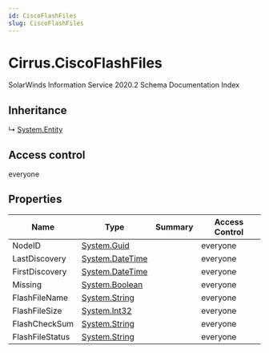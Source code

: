 ```yaml
---
id: CiscoFlashFiles
slug: CiscoFlashFiles
---
```


# Cirrus.CiscoFlashFiles

SolarWinds Information Service 2020.2 Schema Documentation Index

## Inheritance

↳ [System.Entity](./../System/Entity)

## Access control

everyone

## Properties

| Name | Type | Summary | Access Control |
| ------ | ------ | ------ | ------ |
| NodeID | [System.Guid](https://docs.microsoft.com/en-us/dotnet/api/system.guid) |  | everyone |
| LastDiscovery | [System.DateTime](https://docs.microsoft.com/en-us/dotnet/api/system.datetime) |  | everyone |
| FirstDiscovery | [System.DateTime](https://docs.microsoft.com/en-us/dotnet/api/system.datetime) |  | everyone |
| Missing | [System.Boolean](https://docs.microsoft.com/en-us/dotnet/api/system.boolean) |  | everyone |
| FlashFileName | [System.String](https://docs.microsoft.com/en-us/dotnet/api/system.string) |  | everyone |
| FlashFileSize | [System.Int32](https://docs.microsoft.com/en-us/dotnet/api/system.int32) |  | everyone |
| FlashCheckSum | [System.String](https://docs.microsoft.com/en-us/dotnet/api/system.string) |  | everyone |
| FlashFileStatus | [System.String](https://docs.microsoft.com/en-us/dotnet/api/system.string) |  | everyone |

